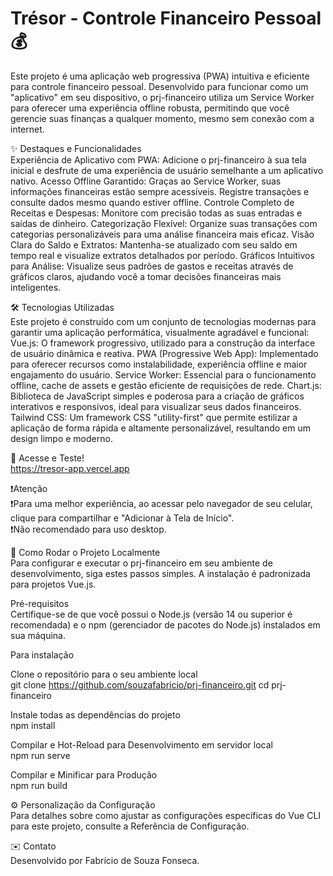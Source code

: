 # Trésor - Controle Financeiro Pessoal 💰  

Este projeto é uma aplicação web progressiva (PWA) intuitiva e eficiente para controle financeiro pessoal. Desenvolvido para funcionar como um "aplicativo" em seu dispositivo, o prj-financeiro utiliza um Service Worker para oferecer uma experiência offline robusta, permitindo que você gerencie suas finanças a qualquer momento, mesmo sem conexão com a internet.

✨ Destaques e Funcionalidades  
Experiência de Aplicativo com PWA: Adicione o prj-financeiro à sua tela inicial e desfrute de uma experiência de usuário semelhante a um aplicativo nativo.
Acesso Offline Garantido: Graças ao Service Worker, suas informações financeiras estão sempre acessíveis. Registre transações e consulte dados mesmo quando estiver offline.
Controle Completo de Receitas e Despesas: Monitore com precisão todas as suas entradas e saídas de dinheiro.
Categorização Flexível: Organize suas transações com categorias personalizáveis para uma análise financeira mais eficaz.
Visão Clara do Saldo e Extratos: Mantenha-se atualizado com seu saldo em tempo real e visualize extratos detalhados por período.
Gráficos Intuitivos para Análise: Visualize seus padrões de gastos e receitas através de gráficos claros, ajudando você a tomar decisões financeiras mais inteligentes.

🛠️ Tecnologias Utilizadas  
Este projeto é construído com um conjunto de tecnologias modernas para garantir uma aplicação performática, visualmente agradável e funcional:
Vue.js: O framework progressivo, utilizado para a construção da interface de usuário dinâmica e reativa.
PWA (Progressive Web App): Implementado para oferecer recursos como instalabilidade, experiência offline e maior engajamento do usuário.
Service Worker: Essencial para o funcionamento offline, cache de assets e gestão eficiente de requisições de rede.
Chart.js: Biblioteca de JavaScript simples e poderosa para a criação de gráficos interativos e responsivos, ideal para visualizar seus dados financeiros.
Tailwind CSS: Um framework CSS "utility-first" que permite estilizar a aplicação de forma rápida e altamente personalizável, resultando em um design limpo e moderno.

📱 Acesse e Teste!  
https://tresor-app.vercel.app  

❗Atenção  
❗Para uma melhor experiência, ao acessar pelo navegador de seu celular, clique para compartilhar e "Adicionar à Tela de Início".  
❗Não recomendado para uso desktop.

🚀 Como Rodar o Projeto Localmente  
Para configurar e executar o prj-financeiro em seu ambiente de desenvolvimento, siga estes passos simples. A instalação é padronizada para projetos Vue.js.

Pré-requisitos  
Certifique-se de que você possui o Node.js (versão 14 ou superior é recomendada) e o npm (gerenciador de pacotes do Node.js) instalados em sua máquina.

Para instalação  

Clone o repositório para o seu ambiente local  
  git clone https://github.com/souzafabricio/prj-financeiro.git
  cd prj-financeiro  
  
Instale todas as dependências do projeto  
    npm install  
  
Compilar e Hot-Reload para Desenvolvimento em servidor local  
npm run serve  

Compilar e Minificar para Produção  
  npm run build  

⚙️ Personalização da Configuração  
Para detalhes sobre como ajustar as configurações específicas do Vue CLI para este projeto, consulte a Referência de Configuração.

✉️ Contato  
Desenvolvido por Fabrício de Souza Fonseca.
